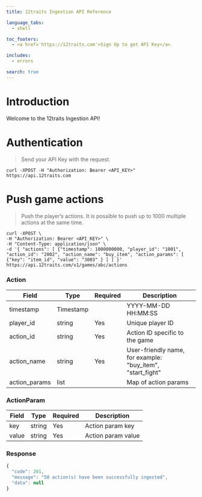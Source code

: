 ```yaml
---
title: 12traits Ingestion API Reference

language_tabs:
  - shell

toc_footers:
  - <a href='https://12traits.com'>Sign Up to get API Key</a>

includes:
  - errors

search: true
---
```


# Introduction

Welcome to the 12traits Ingestion API!

# Authentication

> Send your API Key with the request.

```shell
curl -XPOST -H "Authorization: Bearer <API_KEY>" https://api.12traits.com
```

# Push game actions

> Push the player’s actions. It is possible to push up to 1000 multiple actions at the same time.

```shell
curl -XPOST \
-H "Authorization: Bearer <API_KEY>" \
-H "Content-Type: application/json" \
-d '{ "actions": [ {"timestamp": 1000000000, "player_id": "1001", "action_id": "2002", "action_name": "buy_item", "action_params": [ {"key": "item_id", "value": "3003" } ] ] }'
https://api.12traits.com/v1/games/abc/actions
```

### Action

**Field**|**Type**|**Required**|**Description**
-----|-----|-----|-----
timestamp|Timestamp||YYYY-MM-DD HH:MM:SS
player_id|string|Yes|Unique player ID
action_id|string|Yes|Action ID specific to the game
action_name|string|Yes|User-friendly name, for example: "buy_item", "start_fight"
action_params|list<ActionParam>| |Map of action params

### ActionParam

**Field**|**Type**|**Required**|**Description**
-----|-----|-----|-----
key|string|Yes|Action param key
value|string|Yes|Action param value

### Response

```js
{
  "code": 201,
  "message": "50 action(s) have been successfully ingested",
  "data": null
}
```